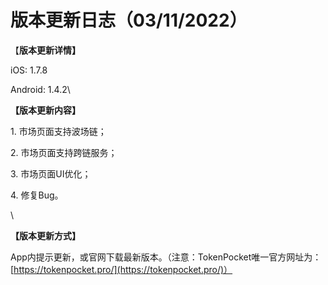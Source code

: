 # 版本更新日志（03/11/2022）

【**版本更新详情】**

iOS: 1.7.8

Android: 1.4.2\


**【版本更新内容】**

1\. 市场页面支持波场链；

2\. 市场页面支持跨链服务；

3\. 市场页面UI优化；

4\. 修复Bug。

\


**【版本更新方式】**

App内提示更新，或官网下载最新版本。（注意：TokenPocket唯一官方网址为：[https://tokenpocket.pro/](https://tokenpocket.pro/)）
